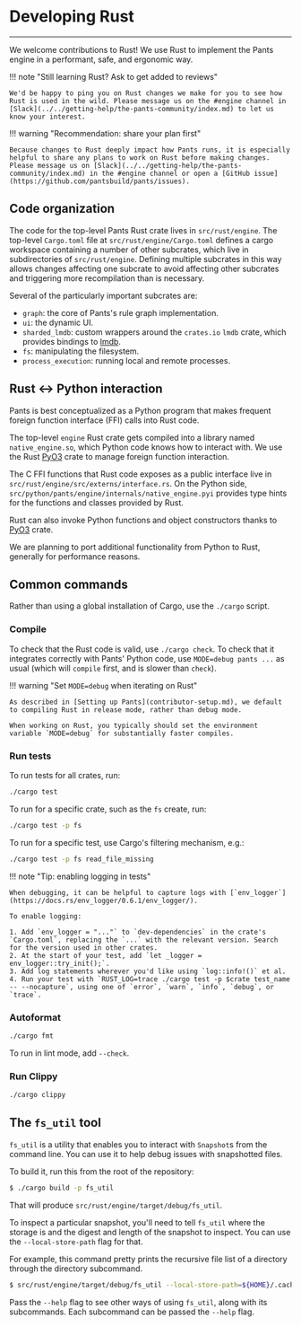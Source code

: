 # Developing Rust

---

We welcome contributions to Rust! We use Rust to implement the Pants engine in a performant, safe, and ergonomic way.

!!! note "Still learning Rust? Ask to get added to reviews"

    We'd be happy to ping you on Rust changes we make for you to see how Rust is used in the wild. Please message us on the #engine channel in [Slack](../../getting-help/the-pants-community/index.md) to let us know your interest.

!!! warning "Recommendation: share your plan first"

    Because changes to Rust deeply impact how Pants runs, it is especially helpful to share any plans to work on Rust before making changes. Please message us on [Slack](../../getting-help/the-pants-community/index.md) in the #engine channel or open a [GitHub issue](https://github.com/pantsbuild/pants/issues).

## Code organization

The code for the top-level Pants Rust crate lives in `src/rust/engine`. The top-level `Cargo.toml` file at `src/rust/engine/Cargo.toml` defines a cargo workspace containing a number of other subcrates, which live in subdirectories of `src/rust/engine`. Defining multiple subcrates in this way allows changes affecting one subcrate to avoid affecting other subcrates and triggering more recompilation than is necessary.

Several of the particularly important subcrates are:

- `graph`: the core of Pants's rule graph implementation.
- `ui`: the dynamic UI.
- `sharded_lmdb`: custom wrappers around the `crates.io` `lmdb` crate, which provides bindings to [lmdb](https://en.wikipedia.org/wiki/Lightning_Memory-Mapped_Database).
- `fs`: manipulating the filesystem.
- `process_execution`: running local and remote processes.

## Rust \<-> Python interaction

Pants is best conceptualized as a Python program that makes frequent foreign function interface (FFI) calls into Rust code.

The top-level `engine` Rust crate gets compiled into a library named `native_engine.so`, which Python code knows how to interact with. We use the Rust [PyO3](https://pyo3.rs/) crate to manage foreign function interaction.

The C FFI functions that Rust code exposes as a public interface live in `src/rust/engine/src/externs/interface.rs`. On the Python side, `src/python/pants/engine/internals/native_engine.pyi` provides type hints for the functions and classes provided by Rust.

Rust can also invoke Python functions and object constructors thanks to [PyO3](https://pyo3.rs) crate.

We are planning to port additional functionality from Python to Rust, generally for performance reasons.

## Common commands

Rather than using a global installation of Cargo, use the `./cargo` script.

### Compile

To check that the Rust code is valid, use `./cargo check`. To check that it integrates correctly with Pants' Python code, use `MODE=debug pants ...` as usual (which will `compile` first, and is slower than `check`).

!!! warning "Set `MODE=debug` when iterating on Rust"

    As described in [Setting up Pants](contributor-setup.md), we default to compiling Rust in release mode, rather than debug mode.

    When working on Rust, you typically should set the environment variable `MODE=debug` for substantially faster compiles.

### Run tests

To run tests for all crates, run:

```bash
./cargo test
```

To run for a specific crate, such as the `fs` create, run:

```bash
./cargo test -p fs
```

To run for a specific test, use Cargo's filtering mechanism, e.g.:

```bash
./cargo test -p fs read_file_missing
```

!!! note "Tip: enabling logging in tests"

    When debugging, it can be helpful to capture logs with [`env_logger`](https://docs.rs/env_logger/0.6.1/env_logger/).

    To enable logging:

    1. Add `env_logger = "..."` to `dev-dependencies` in the crate's `Cargo.toml`, replacing the `...` with the relevant version. Search for the version used in other crates.
    2. At the start of your test, add `let _logger = env_logger::try_init();`.
    3. Add log statements wherever you'd like using `log::info!()` et al.
    4. Run your test with `RUST_LOG=trace ./cargo test -p $crate test_name -- --nocapture`, using one of `error`, `warn`, `info`, `debug`, or `trace`.

### Autoformat

```bash
./cargo fmt
```

To run in lint mode, add `--check`.

### Run Clippy

```bash
./cargo clippy
```

## The `fs_util` tool

`fs_util` is a utility that enables you to interact with `Snapshot`s from the command line. You can use it to help debug issues with snapshotted files.

To build it, run this from the root of the repository:

```bash
$ ./cargo build -p fs_util
```

That will produce `src/rust/engine/target/debug/fs_util`.

To inspect a particular snapshot, you'll need to tell `fs_util` where the storage is and the digest and length of the snapshot to inspect. You can use the `--local-store-path` flag for that.

For example, this command pretty prints the recursive file list of a directory through the directory subcommand.

```bash
$ src/rust/engine/target/debug/fs_util --local-store-path=${HOME}/.cache/pants/lmdb_store directory cat-proto --output-format=recursive-file-list <digesh> <len>
```

Pass the `--help` flag to see other ways of using `fs_util`, along with its subcommands. Each subcommand can be passed the `--help` flag.
